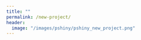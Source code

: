 ```yaml
---
title: ""
permalink: /new-project/
header:
  image: "/images/pshiny/pshiny_new_project.png"
---
```


